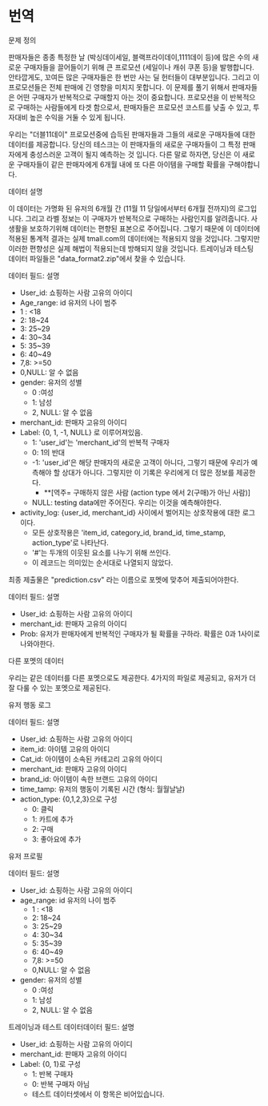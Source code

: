 # 번역

문제 정의

판매자들은 종종  특정한 날 (박싱데이세일, 블랙프라이데이,1111데이 등)에 많은 수의 새로운 구매자들을 끌어들이기 위해 큰 프로모션 (세일이나 캐쉬 쿠폰 등)을 발행합니다. 안타깝게도, 꼬여든 많은 구매자들은 한 번만 사는 딜 헌터들이 대부분입니다. 그리고 이 프로모션들은 전체 판매에 긴 영향을 미치지 못합니다. 이 문제를 풀기 위해서 판매자들은 어떤 구매자가 반복적으로 구매할지 아는 것이 중요합니다. 프로모션을 이 반복적으로 구매하는 사람들에게 타겟 함으로서, 판매자들은 프로모션 코스트를 낮출 수 있고, 투자대비 높은 수익을 거둘 수 있게 됩니다. 

우리는 "더블11데이" 프로모션중에 습득된 판매자들과 그들의 새로운 구매자들에 대한 데이터를 제공합니다. 당신의 테스크는 이 판매자들의 새로운 구매자들이 그 특정 판매자에게 충성스러운 고객이 될지 예측하는 것 입니다. 다른 말로 하자면, 당신은 이 새로운 구매자들이 같은 판매자에게 6개월 내에 또 다른 아이템을 구매할 확률을 구해야합니다. 



데이터 설명

이 데이터는 가명화 된 유저의 6개월 간 (11월 11 당일에서부터 6개월 전까지)의 로그입니다. 그리고 라벨 정보는 이 구매자가 반복적으로 구매하는 사람인지를 알려줍니다.  사생활을 보호하기위해 데이터는 편향된 표본으로 주어집니다. 그렇기 때문에 이 데이터에 적용된 통계적 결과는 실제 tmall.com의 데이터에는 적용되지 않을 것입니다. 그렇지만 이러한 편향성은 실제 해법이 적용되는데 방해되지 않을 것입니다. 트레이닝과 테스팅 데이터 파일들은 "data_format2.zip"에서 찾을 수 있습니다.

데이터 필드: 설명

- User_id: 쇼핑하는 사람 고유의 아이디
-  Age_range: id 유저의 나이 범주
  - 1 : <18
  - 2: 18~24
  - 3: 25~29
  - 4: 30~34
  - 5: 35~39
  - 6: 40~49
  - 7,8: >=50
  - 0,NULL: 알 수 없음
- gender: 유저의 성별
  - 0 :여성
  - 1: 남성
  - 2, NULL: 알 수 없음
- merchant_id: 판매자 고유의 아이디
- Label: {0, 1, -1, NULL} 로 이루어져있음.
  - 1: 'user_id'는 'merchant_id'의 반복적 구매자
  - 0: 1의 반대
  - -1: 'user_id'은 해당 판매자의 새로운 고객이 아니다, 그렇기 때문에 우리가 예측해야 할 상대가 아니다. 그렇지만 이 기록은 우리에게 더 많은 정보를 제공한다.
    - **[역주= 구매하지 않은 사람 (action type 에서 2(구매)가 아닌 사람)]
  - NULL: testing data에만 주어진다. 우리는 이것을 예측해야한다.
- activity_log: {user_id, merchant_id} 사이에서 벌어지는 상호작용에 대한 로그이다. 
  - 모든 상호작용은 'item_id, category_id, brand_id, time_stamp, action_type'로 나타난다. 
  - '#'는 두개의 이웃된 요소를 나누기 위해 쓰인다. 
  - 이 레코드는 의미있는 순서대로 나열되지 않았다.



최종 제출물은 "prediction.csv" 라는 이름으로 포멧에 맞추어 제출되어야한다. 

데이터 필드: 설명

- User_id: 쇼핑하는 사람 고유의 아이디
- merchant_id: 판매자 고유의 아이디
- Prob: 유저가 판매자에게 반복적인 구매자가 될 확률을 구하라. 확률은 0과 1사이로 나와야한다.

다른 포멧의 데이터

우리는 같은 데이터를 다른 포멧으로도 제공한다. 4가지의 파일로 제공되고, 유저가 더 잘 다룰 수 있는 포멧으로 제공된다. 



유저 행동 로그 

데이터 필드: 설명

- User_id: 쇼핑하는 사람 고유의 아이디
- item_id: 아이템 고유의 아이디
- Cat_id: 아이템이 소속된 카테고리 고유의 아이디
- merchant_id: 판매자 고유의 아이디
- brand_id: 아이템이 속한 브랜드 고유의 아이디
- time_tamp: 유저의 행동이 기록된 시간 (형식: 월월날날)
- action_type: {0,1,2,3}으로 구성
  - 0: 클릭
  - 1: 카트에 추가
  - 2: 구매
  - 3: 좋아요에 추가



유저 프로필 

데이터 필드: 설명

- User_id: 쇼핑하는 사람 고유의 아이디
- age_range: id 유저의 나이 범주
  - 1 : <18
  - 2: 18~24
  - 3: 25~29
  - 4: 30~34
  - 5: 35~39
  - 6: 40~49
  - 7,8: >=50
  - 0,NULL: 알 수 없음
- gender: 유저의 성별
  - 0 :여성
  - 1: 남성
  - 2, NULL: 알 수 없음



트레이닝과 테스트 데이터데이터 필드: 설명

- User_id: 쇼핑하는 사람 고유의 아이디
- merchant_id: 판매자 고유의 아이디
- Label: {0, 1}로 구성
  - 1: 반복 구매자
  - 0: 반복 구매자 아님
  - 테스트 데이터셋에서 이 항목은 비어있습니다.